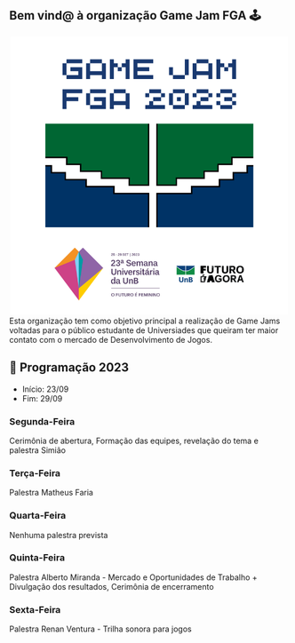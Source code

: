 ## Bem vind@ à organização Game Jam FGA 🕹️

<div align='center'>
  <img src='https://raw.githubusercontent.com/GameJamFGA-UnB/.github/main/assets/images/UnJAM2023.png' alt='Logo da Game Jam 2022'>
</div>
Esta organização tem como objetivo principal a realização de Game Jams voltadas para o público estudante de Universiades que queiram ter maior contato com o mercado de Desenvolvimento de Jogos.

## 📆 Programação 2023
- Início: 23/09
- Fim: 29/09

### Segunda-Feira
Cerimônia de abertura, Formação das equipes, revelação do tema e palestra Simião
### Terça-Feira
Palestra Matheus Faria
### Quarta-Feira
Nenhuma palestra prevista
### Quinta-Feira
Palestra Alberto Miranda - Mercado e Oportunidades de Trabalho + Divulgação dos resultados, Cerimônia de encerramento
### Sexta-Feira
Palestra Renan Ventura - Trilha sonora para jogos
